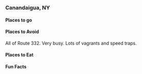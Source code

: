 ### Canandaigua, NY
#### Places to go

#### Places to Avoid
All of Route 332. Very busy. Lots of vagrants and speed traps.

#### Places to Eat

#### Fun Facts
